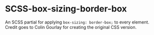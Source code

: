 SCSS-box-sizing-border-box
==========================

An SCSS partial for applying `box-sizing: border-box;` to every element. 
Credit goes to Colin Gourlay for creating the original CSS version.